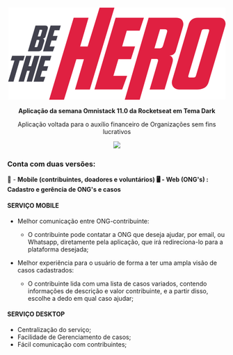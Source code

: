 <p align="center">
<img src="/frontend/src/assets/logo.svg">

<p align="center">
 <strong>Aplicação da semana Omnistack 11.0 da Rocketseat em Tema Dark</strong>

<p align="center">
 Aplicação voltada para o auxílio financeiro de Organizações sem fins lucrativos

<p align="center">
<img src="https://encrypted-tbn0.gstatic.com/images?q=tbn%3AANd9GcST3UBCM5oytBOjRjMUxHiZLO9-ZFAnhv5aS4uBSJ0vCv6mbCIW&usqp=CAU">
 
### Conta com duas versões:

📲️ - __Mobile (contribuintes, doadores e voluntários)
🖥️ - Web (ONG's) : Cadastro e gerência de ONG's e casos__

 
#### SERVIÇO MOBILE

- Melhor comunicação entre ONG-contribuinte:

  - O contribuinte pode contatar a ONG que deseja ajudar, por email, ou Whatsapp, diretamente pela aplicação, que irá redireciona-lo para a plataforma desejada;

- Melhor experiência para o usuário de forma a ter uma ampla visão de casos cadastrados:

  - O contribuinte lida com uma lista de casos variados, contendo informações de descrição e valor contribuinte, e a partir disso, escolhe a dedo em qual caso ajudar;

#### SERVIÇO DESKTOP 

- Centralização do serviço;
- Facilidade de Gerenciamento de casos;
- Fácil comunicação com contribuintes;
